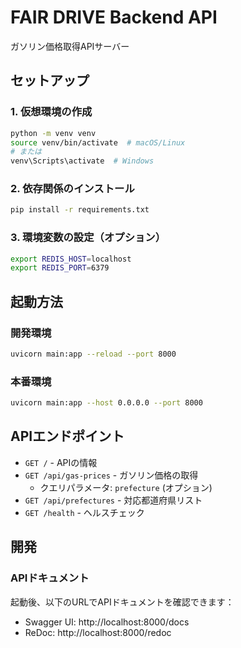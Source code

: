 # FAIR DRIVE Backend API

ガソリン価格取得APIサーバー

## セットアップ

### 1. 仮想環境の作成

```bash
python -m venv venv
source venv/bin/activate  # macOS/Linux
# または
venv\Scripts\activate  # Windows
```

### 2. 依存関係のインストール

```bash
pip install -r requirements.txt
```

### 3. 環境変数の設定（オプション）

```bash
export REDIS_HOST=localhost
export REDIS_PORT=6379
```

## 起動方法

### 開発環境

```bash
uvicorn main:app --reload --port 8000
```

### 本番環境

```bash
uvicorn main:app --host 0.0.0.0 --port 8000
```

## APIエンドポイント

- `GET /` - APIの情報
- `GET /api/gas-prices` - ガソリン価格の取得
  - クエリパラメータ: `prefecture` (オプション)
- `GET /api/prefectures` - 対応都道府県リスト
- `GET /health` - ヘルスチェック

## 開発

### APIドキュメント

起動後、以下のURLでAPIドキュメントを確認できます：
- Swagger UI: http://localhost:8000/docs
- ReDoc: http://localhost:8000/redoc